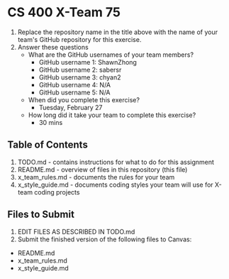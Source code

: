 # CS 400 X-Team 75

1. Replace the repository name in the title above with the name of your team's GitHub repository for this exercise.
2. Answer these questions
   * What are the GitHub usernames of your team members?
       * GitHub username 1: ShawnZhong
       * GitHub username 2: sabersr
       * GitHub username 3: chyan2
       * GitHub username 4: N/A
       * GitHub username 5: N/A
   * When did you complete this exercise? 
       * Tuesday, February 27
   * How long did it take your team to complete this exercise? 
       * 30 mins

## Table of Contents

1. TODO.md - contains instructions for what to do for this assignment
2. README.md - overview of files in this repository (this file)
3. x_team_rules.md - documents the rules for your team
4. x_style_guide.md - documents coding styles your team will use for X-team coding projects

## Files to Submit

1. EDIT FILES AS DESCRIBED IN TODO.md
2. Submit the finished version of the following files to Canvas:

* README.md
* x_team_rules.md
* x_style_guide.md
